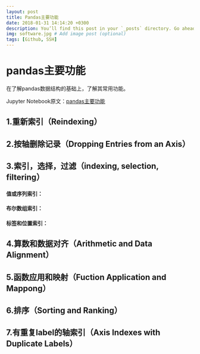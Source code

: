 ```yaml
---
layout: post
title: Pandas主要功能
date: 2018-01-31 14:14:20 +0300
description: You’ll find this post in your `_posts` directory. Go ahead and edit it and re-build the site to see your changes. # Add post description (optional)
img: software.jpg # Add image post (optional)
tags: [Github, SSH]
---
```

# pandas主要功能

在了解pandas数据结构的基础上，了解其常用功能。

Jupyter Notebook原文：[pandas主要功能](http://nbviewer.jupyter.org/github/amos-hsu/Data-Analysis/blob/master/tools/pandas_notes.ipynb) 


## 1.重新索引（Reindexing）

## 2.按轴删除记录（Dropping Entries from an Axis）

## 3.索引，选择，过滤（indexing, selection, filtering）

#### 值或序列索引：

#### 布尔数组索引：

#### 标签和位置索引：

## 4.算数和数据对齐（Arithmetic and Data Alignment）

## 5.函数应用和映射（Fuction Application and Mappong）

## 6.排序（Sorting and Ranking）

## 7.有重复label的轴索引（Axis Indexes with Duplicate Labels）
